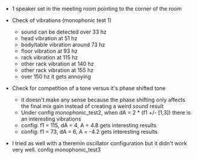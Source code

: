 * 1 speaker set in the meeting room pointing to the corner of the room

* Check of vibrations (monophonic test 1)
  * sound can be detected over 33 hz
  * head vibration at 51 hz
  * body/table vibration around 73 hz
  * floor vibration at 93 hz
  * rack vibration at 115 hz
  * other rack vibration at 140 hz
  * other rack vibration at 155 hz
  * over 150 hz it gets annoying
* Check for competition of a tone versus it's phase shifted tone
  * it doesn't make any sense because the phase shifting only affects the final mix gain instead of creating a weird sound result
  * Under config monophonic_test2, when dA = 2 * (f1 +/- [1,3]) there is an interesting vibrations
  * config: f1 = 115, dA = 4, A = 4.8 gets interesting results
  * config: f1 = 73, dA = 6, A = -4.2 gets interesting results
* I tried as well with a theremin oscillator configuration but it didn't work very well. config monophonic_test3
